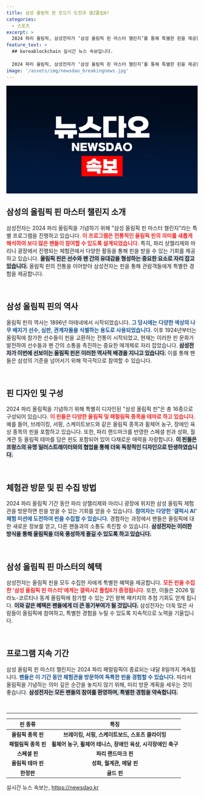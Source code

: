 ```yaml
---
title: 삼성 올림픽 핀 모으기 도전과 갤Z플립6!
categories:
  - 스포츠
excerpt: >
  2024 파리 올림픽, 삼성전자가 ‘삼성 올림픽 핀 마스터 챌린지’를 통해 특별한 핀을 제공합니다! 체험관에서 미션에 참여하면 올림픽 핀을 받고, 모든 핀을 수집한 이에게는 갤럭시Z 플립6가 주어집니다! 지금 참여하세요!
feature_text: >
  ## koreablockchain 실시간 뉴스 속보입니다.

  2024 파리 올림픽, 삼성전자가 ‘삼성 올림픽 핀 마스터 챌린지’를 통해 특별한 핀을 제공합니다! 체험관에서 미션에 참여하면 올림픽 핀을 받고, 모든 핀을 수집한 이에게는 갤럭시Z 플립6가 주어집니다! 지금 참여하세요!
image: '/assets/img/newsdao_breakingnews.jpg'
---
```


<p><img src="/assets/img/newsdao_breakingnews.jpg" alt="koreablockchain 속보" /></p>

<h2 data-ke-size="size26">삼성의 올림픽 핀 마스터 챌린지 소개</h2>

<p data-ke-size="size16">삼성전자는 2024 파리 올림픽을 기념하기 위해 "삼성 올림픽 핀 마스터 챌린지"라는 특별 프로그램을 진행하고 있습니다. <b><span style="color: #ee2323;">이 프로그램은 전통적인 올림픽 핀의 의미를 새롭게 해석하여 보다 많은 팬들이 참여할 수 있도록 설계되었습니다.</span></b> 특히, 파리 샹젤리제와 마리니 광장에서 진행되는 체험관에서 다양한 활동을 통해 핀을 받을 수 있는 기회를 제공하고 있습니다. <b><span style="background-color: #21538527;">올림픽 핀은 선수와 팬 간의 유대감을 형성하는 중요한 요소로 자리 잡고 있습니다.</span></b> 올림픽 핀의 전통을 이어받아 삼성전자는 핀을 통해 관람객들에게 특별한 경험을 제공합니다.</p>

<p data-ke-size="size16">&nbsp;</p>

<h2 data-ke-size="size26">삼성 올림픽 핀의 역사</h2>

<p data-ke-size="size16">올림픽 핀의 역사는 1896년 아테네에서 시작되었습니다. <b><span style="color: #1a5490;">그 당시에는 다양한 색상의 나무 배지가 선수, 심판, 관계자들을 식별하는 용도로 사용되었습니다.</span></b> 이후 1924년부터는 올림픽에 참가한 선수들이 핀을 교환하는 전통이 시작되었고, 현재는 이러한 핀 문화가 발전하여 선수들과 팬 간의 소통을 촉진하는 중요한 매개체로 자리 잡았습니다. <b><span style="background-color: #21538527;">삼성전자가 이번에 선보이는 올림픽 핀은 이러한 역사적 배경을 지니고 있습니다.</span></b> 이를 통해 팬들은 삼성의 기준을 넘어서기 위해 적극적으로 참여할 수 있습니다.</p>

<p data-ke-size="size16">&nbsp;</p>

<h2 data-ke-size="size26">핀 디자인 및 구성</h2>

<p data-ke-size="size16">2024 파리 올림픽을 기념하기 위해 특별히 디자인된 "삼성 올림픽 핀"은 총 16종으로 구성되어 있습니다. <b><span style="color: #ee2323;">이 핀들은 다양한 올림픽 및 패럴림픽 종목을 테마로 하고 있습니다.</span></b> 예를 들어, 브레이킹, 서핑, 스케이트보드와 같은 올림픽 종목과 휠체어 농구, 장애인 육상 종목의 핀을 포함하고 있습니다. 또한, 파리 랜드마크를 반영한 스페셜 핀과 성화, 월계관 등 올림픽 테마를 담은 핀도 포함되어 있어 다채로운 매력을 자랑합니다. <b><span style="background-color: #21538527;">이 핀들은 프랑스의 유명 일러스트레이터와의 협업을 통해 더욱 독창적인 디자인으로 탄생하였습니다.</span></b></p>

<p data-ke-size="size16">&nbsp;</p>

<h2 data-ke-size="size26">체험관 방문 및 핀 수집 방법</h2>

<p data-ke-size="size16">2024 파리 올림픽 기간 동안 파리 샹젤리제와 마리니 광장에 위치한 삼성 올림픽 체험관을 방문하면 핀을 받을 수 있는 기회를 얻을 수 있습니다. <b><span style="color: #1a5490;">참여자는 다양한 '갤럭시 AI' 체험 미션에 도전하여 핀을 수집할 수 있습니다.</span></b> 경험하는 과정에서 팬들은 올림픽에 대한 새로운 정보를 얻고, 다른 팬들과의 소통도 촉진할 수 있습니다. <b><span style="background-color: #21538527;">삼성전자는 이러한 방식을 통해 올림픽을 더욱 풍성하게 즐길 수 있도록 하고 있습니다.</span></b></p>

<p data-ke-size="size16">&nbsp;</p>

<h2 data-ke-size="size26">삼성 올림픽 핀 마스터의 혜택</h2>

<p data-ke-size="size16">삼성전자는 올림픽 핀을 모두 수집한 자에게 특별한 혜택을 제공합니다. <b><span style="color: #ee2323;">모든 핀을 수집한 '삼성 올림픽 핀 마스터'에게는 갤럭시Z 플립6가 증정됩니다.</span></b> 또한, 이들은 2026 밀라노-코르티나 동계 올림픽에 참가할 수 있는 2인 왕복 패키지의 추첨 기회도 얻게 됩니다. <b><span style="background-color: #21538527;">이와 같은 혜택은 팬들에게 더 큰 동기부여가 될 것입니다.</span></b> 삼성전자는 더욱 많은 사람들이 올림픽에 참여하고, 특별한 경험을 누릴 수 있도록 지속적으로 노력을 기울입니다.</p>

<p data-ke-size="size16">&nbsp;</p>

<h2 data-ke-size="size26">프로그램 지속 기간</h2>

<p data-ke-size="size16">삼성 올림픽 핀 마스터 챌린지는 2024 파리 패럴림픽이 종료되는 내달 8일까지 계속됩니다. <b><span style="color: #1a5490;">팬들은 이 기간 동안 체험관을 방문하여 독특한 핀을 경험할 수 있습니다.</span></b> 따라서 올림픽을 기념하는 의미 깊은 순간을 놓치지 않기 위해, 미리 방문 계획을 세우는 것이 좋습니다. <b><span style="background-color: #21538527;">삼성전자는 모든 팬들의 참여를 환영하며, 특별한 경험을 약속합니다.</span></b></p>

<p data-ke-size="size16">&nbsp;</p>

<hr style="height: 1px;">

<table>
    <thead>
        <tr>
            <th style="text-align: center;"><b>핀 종류</b></th>
            <th style="text-align: center;"><b>특징</b></th>
        </tr>
    </thead>
    <tbody>
        <tr>
            <td style="text-align: center; height: 17px;"><b>올림픽 종목 핀</b></td>
            <td style="text-align: center; height: 17px;"><b>브레이킹, 서핑, 스케이트보드, 스포츠 클라이밍</b></td>
        </tr>
        <tr>
            <td style="text-align: center; height: 17px;"><b>패럴림픽 종목 핀</b></td>
            <td style="text-align: center; height: 17px;"><b>휠체어 농구, 휠체어 테니스, 장애인 육상, 시각장애인 축구</b></td>
        </tr>
        <tr>
            <td style="text-align: center; height: 17px;"><b>스페셜 핀</b></td>
            <td style="text-align: center; height: 17px;"><b>파리 랜드마크 핀</b></td>
        </tr>
        <tr>
            <td style="text-align: center; height: 17px;"><b>올림픽 테마 핀</b></td>
            <td style="text-align: center; height: 17px;"><b>성화, 월계관, 메달 핀</b></td>
        </tr>
        <tr>
            <td style="text-align: center; height: 17px;"><b>한정판</b></td>
            <td style="text-align: center; height: 17px;"><b>골드 핀</b></td>
        </tr>
    </tbody>
</table>

<p data-ke-size="size16"></p>
실시간 뉴스 속보는, <a href="https://newsdao.kr" rel="dofollow">https://newsdao.kr</a>


